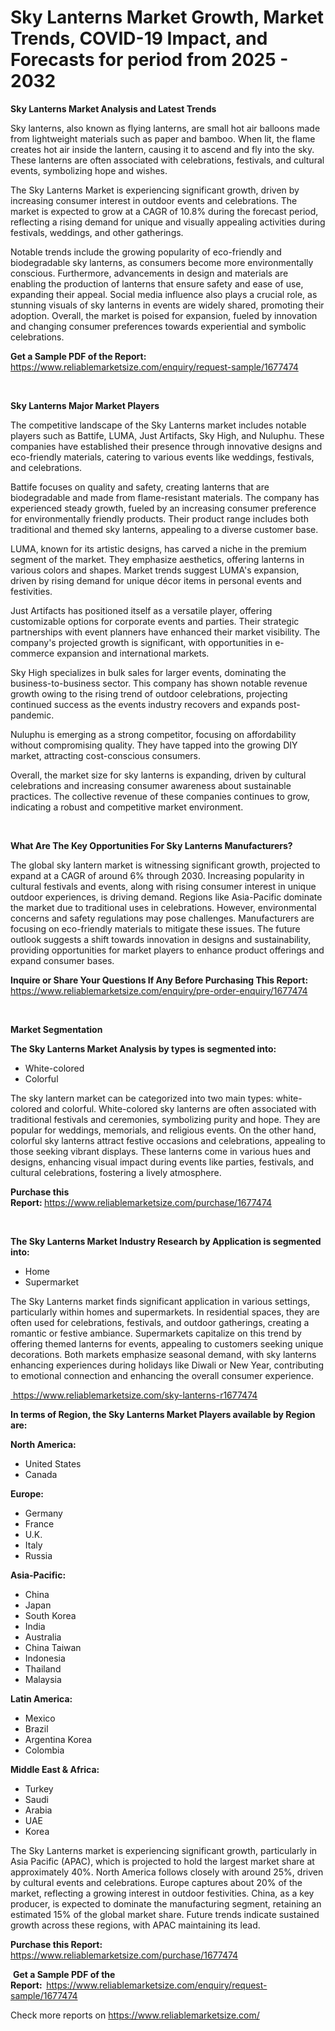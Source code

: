 <p><h1>Sky Lanterns Market Growth, Market Trends, COVID-19 Impact, and Forecasts for period from 2025 - 2032</h1></p><p><strong>Sky Lanterns Market Analysis and Latest Trends</strong></p>
<p><p>Sky lanterns, also known as flying lanterns, are small hot air balloons made from lightweight materials such as paper and bamboo. When lit, the flame creates hot air inside the lantern, causing it to ascend and fly into the sky. These lanterns are often associated with celebrations, festivals, and cultural events, symbolizing hope and wishes.</p><p>The Sky Lanterns Market is experiencing significant growth, driven by increasing consumer interest in outdoor events and celebrations. The market is expected to grow at a CAGR of 10.8% during the forecast period, reflecting a rising demand for unique and visually appealing activities during festivals, weddings, and other gatherings. </p><p>Notable trends include the growing popularity of eco-friendly and biodegradable sky lanterns, as consumers become more environmentally conscious. Furthermore, advancements in design and materials are enabling the production of lanterns that ensure safety and ease of use, expanding their appeal. Social media influence also plays a crucial role, as stunning visuals of sky lanterns in events are widely shared, promoting their adoption. Overall, the market is poised for expansion, fueled by innovation and changing consumer preferences towards experiential and symbolic celebrations.</p></p>
<p><strong>Get a Sample PDF of the Report:&nbsp;</strong> <a href="https://www.reliablemarketsize.com/enquiry/request-sample/1677474?utm_campaign=1840&utm_medium=2&utm_source=Github&utm_content=ia&utm_term=08022025&utm_id=sky-lanterns">https://www.reliablemarketsize.com/enquiry/request-sample/1677474</a></p>
<p>&nbsp;</p>
<p><strong>Sky Lanterns Major Market Players</strong></p>
<p><p>The competitive landscape of the Sky Lanterns market includes notable players such as Battife, LUMA, Just Artifacts, Sky High, and Nuluphu. These companies have established their presence through innovative designs and eco-friendly materials, catering to various events like weddings, festivals, and celebrations.</p><p>Battife focuses on quality and safety, creating lanterns that are biodegradable and made from flame-resistant materials. The company has experienced steady growth, fueled by an increasing consumer preference for environmentally friendly products. Their product range includes both traditional and themed sky lanterns, appealing to a diverse customer base.</p><p>LUMA, known for its artistic designs, has carved a niche in the premium segment of the market. They emphasize aesthetics, offering lanterns in various colors and shapes. Market trends suggest LUMA's expansion, driven by rising demand for unique décor items in personal events and festivities.</p><p>Just Artifacts has positioned itself as a versatile player, offering customizable options for corporate events and parties. Their strategic partnerships with event planners have enhanced their market visibility. The company's projected growth is significant, with opportunities in e-commerce expansion and international markets.</p><p>Sky High specializes in bulk sales for larger events, dominating the business-to-business sector. This company has shown notable revenue growth owing to the rising trend of outdoor celebrations, projecting continued success as the events industry recovers and expands post-pandemic.</p><p>Nuluphu is emerging as a strong competitor, focusing on affordability without compromising quality. They have tapped into the growing DIY market, attracting cost-conscious consumers. </p><p>Overall, the market size for sky lanterns is expanding, driven by cultural celebrations and increasing consumer awareness about sustainable practices. The collective revenue of these companies continues to grow, indicating a robust and competitive market environment.</p></p>
<p>&nbsp;</p>
<p><strong>What Are The Key Opportunities For Sky Lanterns Manufacturers?</strong></p>
<p><p>The global sky lantern market is witnessing significant growth, projected to expand at a CAGR of around 6% through 2030. Increasing popularity in cultural festivals and events, along with rising consumer interest in unique outdoor experiences, is driving demand. Regions like Asia-Pacific dominate the market due to traditional uses in celebrations. However, environmental concerns and safety regulations may pose challenges. Manufacturers are focusing on eco-friendly materials to mitigate these issues. The future outlook suggests a shift towards innovation in designs and sustainability, providing opportunities for market players to enhance product offerings and expand consumer bases.</p></p>
<p><strong>Inquire or Share Your Questions If Any Before Purchasing This Report:</strong> <a href="https://www.reliablemarketsize.com/enquiry/pre-order-enquiry/1677474?utm_campaign=1840&utm_medium=2&utm_source=Github&utm_content=ia&utm_term=08022025&utm_id=sky-lanterns">https://www.reliablemarketsize.com/enquiry/pre-order-enquiry/1677474</a></p>
<p>&nbsp;</p>
<p><strong>Market Segmentation</strong></p>
<p><strong>The Sky Lanterns Market Analysis by types is segmented into:</strong></p>
<p><ul><li>White-colored</li><li>Colorful</li></ul></p>
<p><p>The sky lantern market can be categorized into two main types: white-colored and colorful. White-colored sky lanterns are often associated with traditional festivals and ceremonies, symbolizing purity and hope. They are popular for weddings, memorials, and religious events. On the other hand, colorful sky lanterns attract festive occasions and celebrations, appealing to those seeking vibrant displays. These lanterns come in various hues and designs, enhancing visual impact during events like parties, festivals, and cultural celebrations, fostering a lively atmosphere.</p></p>
<p><strong>Purchase this Report:&nbsp;</strong><a href="https://www.reliablemarketsize.com/purchase/1677474?utm_campaign=1840&utm_medium=2&utm_source=Github&utm_content=ia&utm_term=08022025&utm_id=sky-lanterns">https://www.reliablemarketsize.com/purchase/1677474</a></p>
<p>&nbsp;</p>
<p><strong>The Sky Lanterns Market Industry Research by Application is segmented into:</strong></p>
<p><ul><li>Home</li><li>Supermarket</li></ul></p>
<p><p>The Sky Lanterns market finds significant application in various settings, particularly within homes and supermarkets. In residential spaces, they are often used for celebrations, festivals, and outdoor gatherings, creating a romantic or festive ambiance. Supermarkets capitalize on this trend by offering themed lanterns for events, appealing to customers seeking unique decorations. Both markets emphasize seasonal demand, with sky lanterns enhancing experiences during holidays like Diwali or New Year, contributing to emotional connection and enhancing the overall consumer experience.</p></p>
<p><a href="https://www.reliablemarketsize.com/sky-lanterns-r1677474?utm_campaign=1840&utm_medium=2&utm_source=Github&utm_content=ia&utm_term=08022025&utm_id=sky-lanterns">&nbsp;https://www.reliablemarketsize.com/sky-lanterns-r1677474</a></p>
<p><strong>In terms of Region, the Sky Lanterns Market Players available by Region are:</strong></p>
<p>
    <p> <strong> North America: </strong>
        <ul>
            <li>United States</li>
            <li>Canada</li>
        </ul>
        </p> 
    <p> <strong> Europe: </strong>
        <ul>
            <li>Germany</li>
            <li>France</li>
            <li>U.K.</li>
            <li>Italy</li>
            <li>Russia</li>
        </ul>
        </p> 
    <p> <strong> Asia-Pacific: </strong>
        <ul>
            <li>China</li>
            <li>Japan</li>
            <li>South Korea</li>
            <li>India</li>
            <li>Australia</li>
            <li>China Taiwan</li>
            <li>Indonesia</li>
            <li>Thailand</li>
            <li>Malaysia</li>
        </ul>
        </p> 
    <p> <strong> Latin America: </strong>
        <ul>
            <li>Mexico</li>
            <li>Brazil</li>
            <li>Argentina Korea</li>
            <li>Colombia</li>
        </ul>
        </p> 
    <p> <strong> Middle East & Africa: </strong>
        <ul>
            <li>Turkey</li>
            <li>Saudi</li>
            <li>Arabia</li>
            <li>UAE</li>
            <li>Korea</li>
        </ul>
    </p>
    </p>
<p><p>The Sky Lanterns market is experiencing significant growth, particularly in Asia Pacific (APAC), which is projected to hold the largest market share at approximately 40%. North America follows closely with around 25%, driven by cultural events and celebrations. Europe captures about 20% of the market, reflecting a growing interest in outdoor festivities. China, as a key producer, is expected to dominate the manufacturing segment, retaining an estimated 15% of the global market share. Future trends indicate sustained growth across these regions, with APAC maintaining its lead.</p></p>
<p><strong>Purchase this Report: </strong><a href="https://www.reliablemarketsize.com/purchase/1677474?utm_campaign=1840&utm_medium=2&utm_source=Github&utm_content=ia&utm_term=08022025&utm_id=sky-lanterns">https://www.reliablemarketsize.com/purchase/1677474</a></p>
<p>&nbsp;<strong>Get a Sample PDF of the Report:&nbsp;&nbsp;</strong><a href="https://www.reliablemarketsize.com/enquiry/request-sample/1677474?utm_campaign=1840&utm_medium=2&utm_source=Github&utm_content=ia&utm_term=08022025&utm_id=sky-lanterns">https://www.reliablemarketsize.com/enquiry/request-sample/1677474</a></p>
<p><strong></strong></p>
<p>Check more reports on <a href="https://www.reliablemarketsize.com/?utm_campaign=1840&utm_medium=2&utm_source=Github&utm_content=ia&utm_term=08022025&utm_id=sky-lanterns">https://www.reliablemarketsize.com/</a></p>